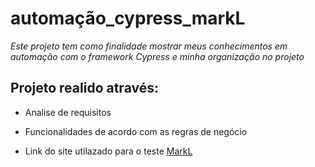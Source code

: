 # automação_cypress_markL

*Este projeto tem como finalidade mostrar meus conhecimentos em automação com o framework Cypress e minha organização no projeto*




## Projeto realido através:

 - Analise de requisitos

 - Funcionalidades de acordo com as regras de negócio
 - Link do site utilazado para o teste [MarkL](http://localhost:8080/)
